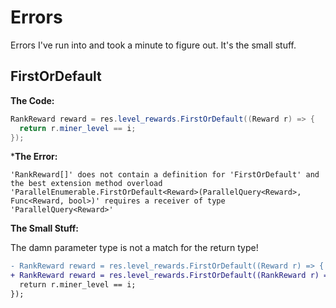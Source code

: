 # Errors

Errors I've run into and took a minute to figure out. It's the small stuff. 

## FirstOrDefault 

**The Code:**

```c#
RankReward reward = res.level_rewards.FirstOrDefault((Reward r) => {
  return r.miner_level == i;
});
```

***The Error:**

```
'RankReward[]' does not contain a definition for 'FirstOrDefault' and the best extension method overload 'ParallelEnumerable.FirstOrDefault<Reward>(ParallelQuery<Reward>, Func<Reward, bool>)' requires a receiver of type 'ParallelQuery<Reward>'
```

**The Small Stuff:**

The damn parameter type is not a match for the return type! 

```diff
- RankReward reward = res.level_rewards.FirstOrDefault((Reward r) => {
+ RankReward reward = res.level_rewards.FirstOrDefault((RankReward r) => {
  return r.miner_level == i;
});
```